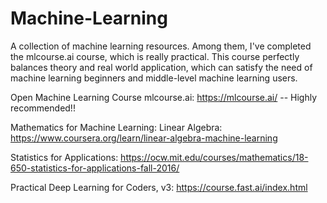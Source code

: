 # Machine-Learning
A collection of machine learning resources. Among them, I've completed the mlcourse.ai course, which is really practical. This course perfectly balances theory and real world application, which can satisfy the need of machine learning beginners and middle-level machine learning users. 

Open Machine Learning Course mlcourse.ai: https://mlcourse.ai/  -- Highly recommended!!

Mathematics for Machine Learning: Linear Algebra: https://www.coursera.org/learn/linear-algebra-machine-learning

Statistics for Applications: https://ocw.mit.edu/courses/mathematics/18-650-statistics-for-applications-fall-2016/

Practical Deep Learning for Coders, v3: https://course.fast.ai/index.html

